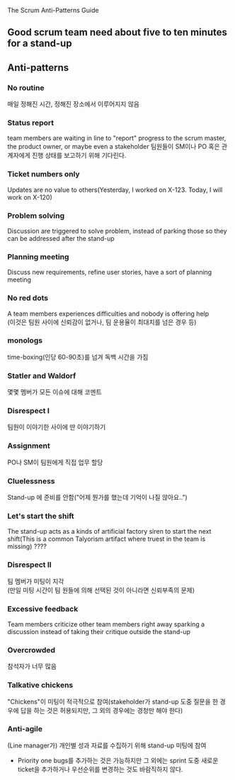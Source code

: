 The Scrum Anti-Patterns Guide

## Good scrum team need about five to ten minutes for a stand-up

## Anti-patterns

### No routine 

매일 정해진 시간, 정해진 장소에서 이루어지지 않음

### Status report

team members are waiting in line to "report" progress to the scrum master, the product owner, or maybe even a stakeholder
팀원들이 SM이나 PO 혹은 관계자에게 진행 상태를 보고하기 위해 기다린다.

### Ticket numbers only 

Updates are no value to others(Yesterday, I worked on X-123. Today, I will work on X-120)

### Problem solving
Discussion are triggered to solve problem, instead of parking those so they can be addressed after the stand-up

### Planning meeting  

Discuss new requirements, refine user stories, have a sort of planning meeting  

### No red dots

A team members experiences difficulties and nobody is offering help  
(이것은 팀원 사이에 신뢰감이 없거나, 팀 운용율이 최대치를 넘은 경우 등) 

### monologs  

time-boxing(인당 60-90초)를 넘겨 독백 시간을 가짐  

### Statler and Waldorf  

몇몇 멤버가 모든 이슈에 대해 코멘트  

### Disrespect I  

팀원이 이야기한 사이에 딴 이야기하기  

### Assignment  

PO나 SM이 팀원에게 직접 업무 할당  

### Cluelessness

Stand-up 에 준비를 안함("어제 뭔가를 했는데 기억이 나질 않아요..")

### Let's start the shift  

The stand-up acts as a kinds of artificial factory siren to start the next shift(This is a common Talyorism artifact where truest in the team is missing)
????  

### Disrespect II  

팀 멤버가 미팅이 지각  
(만일 미팅 시간이 팀 원들에 의해 선택된 것이 아니라면 신뢰부족의 문제)

### Excessive feedback  

Team members criticize other team members right away sparking a discussion instead of taking their critique outside the stand-up  

### Overcrowded  

참석자가 너무 많음

### Talkative chickens  

"Chickens"이 미팅이 적극적으로 참여(stakeholder가 stand-up 도중 질문을 한 경우에 답을 하는 것은 허용되지만, 그 외의 경우에는 경청만 해야 한다)  

### Anti-agile  

(Line manager가) 개인별 성과 자료를 수집하기 위해 stand-up 미팅에 참여

* Priority one bugs를 추가하는 것은 가능하지만 그 외에는 sprint 도중 새로운 ticket을 추가하거나 우선순위를 변경하는 것도 바람직하지 않다. 







